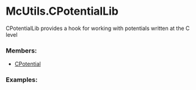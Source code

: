 # <a id="McUtils.CPotentialLib">McUtils.CPotentialLib</a>
    
CPotentialLib provides a hook for working with potentials written at the C level

### Members:

  - [CPotential](CPotentialLib/CPotential/CPotential.md)

### Examples:

